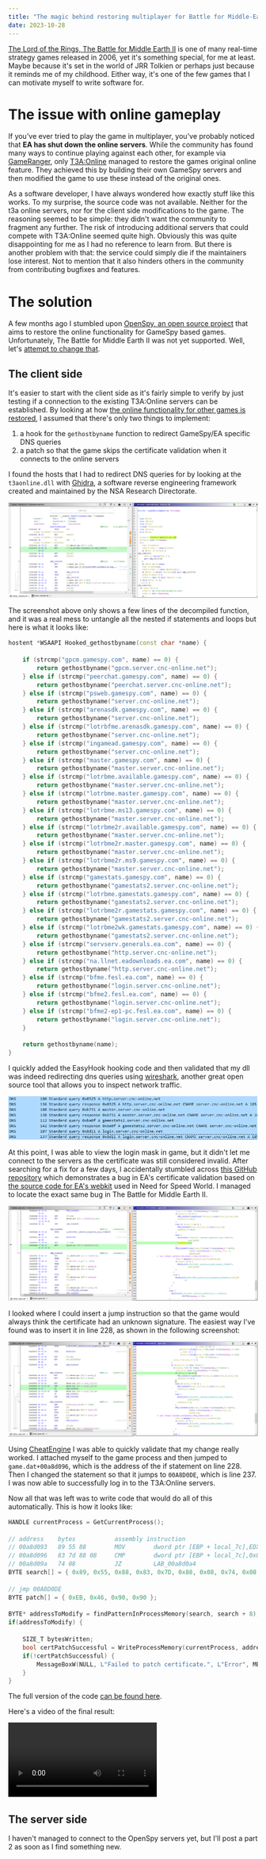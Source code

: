 ```yaml
---
title: "The magic behind restoring multiplayer for Battle for Middle-Earth 2 - Part 1"
date: 2023-10-28
---
```


[The Lord of the Rings, The Battle for Middle Earth II](https://en.wikipedia.org/wiki/The_Lord_of_the_Rings:_The_Battle_for_Middle-earth_II) is one of many
real-time strategy games released in 2006, yet it's something special, for me at least.
Maybe because it's set in the world of JRR Tolkien or perhaps just because it reminds me of my childhood.
Either way, it's one of the few games that I can motivate myself to write software for.

# The issue with online gameplay

If you've ever tried to play the game in multiplayer, you've probably noticed that **EA has shut down the online servers**.
While the community has found many ways to continue playing against each other, for example via [GameRanger](https://en.wikipedia.org/wiki/GameRanger),
only [T3A:Online](https://t3aonline.net) managed to restore the games original online feature.
They achieved this by building their own GameSpy servers and then modified the game to use these instead of the original ones.

As a software developer, I have always wondered how exactly stuff like this works. To my surprise, the source code was not available.
Neither for the t3a online servers, nor for the client side modifications to the game.
The reasoning seemed to be simple: they didn't want the community to fragment any further.
The risk of introducing additional servers that could compete with T3A:Online seemed quite high.
Obviously this was quite disappointing for me as I had no reference to learn from.
But there is another problem with that: the service could simply die if the maintainers lose interest.
Not to mention that it also hinders others in the community from contributing bugfixes and features.

# The solution

A few months ago I stumbled upon [OpenSpy, an open source project](https://github.com/chc/openspy-core-v2) that aims to restore the online functionality for
GameSpy based games. Unfortunately, The Battle for Middle Earth II was not yet supported.
Well, let's [attempt to change that](https://github.com/anzz1/openspy-client/issues/3).

## The client side

It's easier to start with the client side as it's fairly simple to verify by just testing if a connection to the existing T3A:Online servers can be established.
By looking at
how [the online functionality for other games is restored](https://github.com/anzz1/openspy-client/blob/f18d410fc0cfe2e69ec32e93f088209527093749/include/game_cry.h#L90-L95),
I assumed that there's only two things to implement:

1. a hook for the `gethostbyname` function to redirect GameSpy/EA specific DNS queries
2. a patch so that the game skips the certificate validation when it connects to the online servers

I found the hosts that I had to redirect DNS queries for by looking at the `t3aonline.dll` with [Ghidra](https://github.com/NationalSecurityAgency/ghidra),
a software reverse engineering framework created and maintained by the NSA Research Directorate.

[![A screenshot of the decompiled t3aonline.dll](/assets/bfme2-ghidra-t3a-online.png)](/assets/bfme2-ghidra-t3a-online.png)

The screenshot above only shows a few lines of the decompiled function, and it was a real mess to untangle all the nested if statements and loops but here is
what it looks like:

```cpp
hostent *WSAAPI Hooked_gethostbyname(const char *name) {

    if (strcmp("gpcm.gamespy.com", name) == 0) {
        return gethostbyname("gpcm.server.cnc-online.net");
    } else if (strcmp("peerchat.gamespy.com", name) == 0) {
        return gethostbyname("peerchat.server.cnc-online.net");
    } else if (strcmp("psweb.gamespy.com", name) == 0) {
        return gethostbyname("server.cnc-online.net");
    } else if (strcmp("arenasdk.gamespy.com", name) == 0) {
        return gethostbyname("server.cnc-online.net");
    } else if (strcmp("lotrbfme.arenasdk.gamespy.com", name) == 0) {
        return gethostbyname("server.cnc-online.net");
    } else if (strcmp("ingamead.gamespy.com", name) == 0) {
        return gethostbyname("server.cnc-online.net");
    } else if (strcmp("master.gamespy.com", name) == 0) {
        return gethostbyname("master.server.cnc-online.net");
    } else if (strcmp("lotrbme.available.gamespy.com", name) == 0) {
        return gethostbyname("master.server.cnc-online.net");
    } else if (strcmp("lotrbme.master.gamespy.com", name) == 0) {
        return gethostbyname("master.server.cnc-online.net");
    } else if (strcmp("lotrbme.ms13.gamespy.com", name) == 0) {
        return gethostbyname("master.server.cnc-online.net");
    } else if (strcmp("lotrbme2r.available.gamespy.com", name) == 0) {
        return gethostbyname("master.server.cnc-online.net");
    } else if (strcmp("lotrbme2r.master.gamespy.com", name) == 0) {
        return gethostbyname("master.server.cnc-online.net");
    } else if (strcmp("lotrbme2r.ms9.gamespy.com", name) == 0) {
        return gethostbyname("master.server.cnc-online.net");
    } else if (strcmp("gamestats.gamespy.com", name) == 0) {
        return gethostbyname("gamestats2.server.cnc-online.net");
    } else if (strcmp("lotrbme.gamestats.gamespy.com", name) == 0) {
        return gethostbyname("gamestats2.server.cnc-online.net");
    } else if (strcmp("lotrbme2r.gamestats.gamespy.com", name) == 0) {
        return gethostbyname("gamestats2.server.cnc-online.net");
    } else if (strcmp("lotrbme2wk.gamestats.gamespy.com", name) == 0) {
        return gethostbyname("gamestats2.server.cnc-online.net");
    } else if (strcmp("servserv.generals.ea.com", name) == 0) {
        return gethostbyname("http.server.cnc-online.net");
    } else if (strcmp("na.llnet.eadownloads.ea.com", name) == 0) {
        return gethostbyname("http.server.cnc-online.net");
    } else if (strcmp("bfme.fesl.ea.com", name) == 0) {
        return gethostbyname("login.server.cnc-online.net");
    } else if (strcmp("bfme2.fesl.ea.com", name) == 0) {
        return gethostbyname("login.server.cnc-online.net");
    } else if (strcmp("bfme2-ep1-pc.fesl.ea.com", name) == 0) {
        return gethostbyname("login.server.cnc-online.net");
    }

    return gethostbyname(name);
}
```

I quickly added the EasyHook hooking code and then validated that my dll was indeed redirecting dns queries
using [wireshark](https://gitlab.com/wireshark/wireshark/-/tree/master), another great open source tool that allows you to inspect network traffic.

[![A screenshot of wireshark showing successfully redirected dns queries](/assets/bfme2-wireshark-dns-capturepng.png)](/assets/bfme2-wireshark-dns-capturepng.png)

At this point, I was able to view the login mask in game, but it didn't let me connect to the servers as the certificate was still considered invalid.
After searching for a fix for a few days, I accidentally stumbled across [this GitHub repository](https://github.com/Aim4kill/Bug_OldProtoSSL) which
demonstrates a bug in EA's certificate validation based on [the source code for EA's webkit](https://github.com/xebecnan/EAWebkit) used in Need for Speed World.
I managed to locate the exact same bug in The Battle for Middle Earth II.

[![A screenshot of the certificate bug in battle for middle earth 2](/assets/bfme2-ghidra-cert-validation-bug.png)](/assets/bfme2-ghidra-cert-validation-bug.png)

I looked where I could insert a jump instruction so that the game would always think the certificate had an unknown signature.
The easiest way I've found was to insert it in line 228, as shown in the following screenshot:

[![A screenshot of the location of the jump instruction to abuse the certificate bug in battle for middle earth 2](/assets/bfme2-ghidra-cert-validation-bug-jump-instruction.png)](/assets/bfme2-ghidra-cert-validation-bug-jump-instruction.png)

Using [CheatEngine](https://github.com/cheat-engine/cheat-engine) I was able to quickly validate that my change really worked.
I attached myself to the game process and then jumped to `game.dat+00a8d096`, which is the address of the if statement on line 228.
Then I changed the statement so that it jumps to `00A8D0DE`, which is line 237. I was now able to successfully log in to the T3A:Online servers.

Now all that was left was to write code that would do all of this automatically. This is how it looks like:

```cpp
HANDLE currentProcess = GetCurrentProcess();

// address    bytes           assembly instruction
// 00a8d093   89 55 88        MOV        dword ptr [EBP + local_7c],EDX
// 00a8d096   83 7d 88 08     CMP        dword ptr [EBP + local_7c],0x8
// 00a8d09a   74 08           JZ         LAB_00a8d0a4
BYTE search[] = { 0x89, 0x55, 0x88, 0x83, 0x7D, 0x88, 0x08, 0x74, 0x08 };

// jmp 00A8D0DE
BYTE patch[] = { 0xEB, 0x46, 0x90, 0x90 };

BYTE* addressToModify = findPatternInProcessMemory(search, search + 8);
if(addressToModify) {

    SIZE_T bytesWritten;
    bool certPatchSuccessful = WriteProcessMemory(currentProcess, addressToModify + 3, patch, sizeof(patch), &bytesWritten);
    if(!certPatchSuccessful) {
        MessageBoxW(NULL, L"Failed to patch certificate.", L"Error", MB_OK);
    }
}
```

The full version of the
code [can be found here](https://github.com/DarkAtra/bfme2-patcher/blob/daf27730f295be06b931995545b0c1738dd15ec3/game-patcher/src/main/cpp/dllmain.cpp).

Here's a video of the final result:

<video controls style="max-width: 100%;">
    <source src="/assets/bfme2-online-video.mp4" type="video/mp4">
</video>

## The server side

I haven't managed to connect to the OpenSpy servers yet, but I'll post a part 2 as soon as I find something new.
